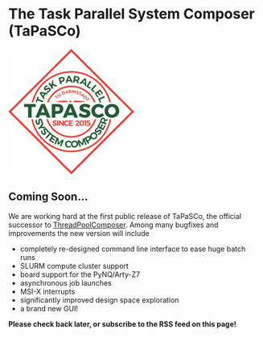 The Task Parallel System Composer (TaPaSCo)
===========================================
<img src="icon/tapasco_icon.png" alt="Tapasco logo"/>

Coming Soon...
--------------
We are working hard at the first public release of TaPaSCo, the official
successor to [ThreadPoolComposer](https://git.esa.informatik.tu-darmstadt.de/REPARA/threadpoolcomposer.git).
Among many bugfixes and improvements the new version will include

  * completely re-designed command line interface to ease huge batch runs
  * SLURM compute cluster support
  * board support for the PyNQ/Arty-Z7
  * asynchronous job launches
  * MSI-X interrupts
  * significantly improved design space exploration
  * a brand new GUI!

**Please check back later, or subscribe to the RSS feed on this page!**

